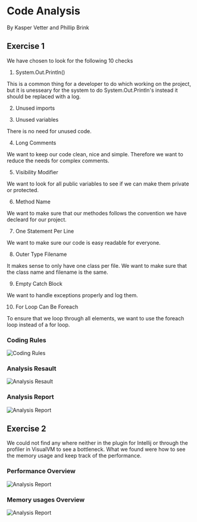 # Code Analysis

By Kasper Vetter and Phillip Brink

## Exercise 1

We have chosen to look for the following 10 checks

1. System.Out.Println()

  This is a common thing for a developer to do which working on the project, but it is unesseary for the system to do System.Out.Println's
  instead it should be replaced with a log.
  
2. Unused imports

3. Unused variables

  There is no need for unused code.
  
4. Long Comments

  We want to keep our code clean, nice and simple. Therefore we want to reduce the needs for complex comments.
  
5. Visibility Modifier

  We want to look for all public variables to see if we can make them private or protected.
  
6. Method Name

  We want to make sure that our methodes follows the convention we have decleard for our project.
  
7. One Statement Per Line

  We want to make sure our code is easy readable for everyone.
  
8. Outer Type Filename

  It makes sense to only have one class per file. We want to make sure that the class name and filename is the same.
  
9. Empty Catch Block

  We want to handle exceptions properly and log them.
  
10. For Loop Can Be Foreach

  To ensure that we loop through all elements, we want to use the foreach loop instead of a for loop.
  
 ### Coding Rules 
 ![Coding Rules](https://github.com/Kvetter/ufo-linq/blob/master/img/Coding_Rules.png)
 ### Analysis Resault
 ![Analysis Resault](https://github.com/Kvetter/ufo-linq/blob/master/img/Analysis_Resault.png)
 ### Analysis Report
![Analysis Report](https://github.com/Kvetter/ufo-linq/blob/master/img/PMD_Report.png)

## Exercise 2

We could not find any where neither in the plugin for Intellij or through the profiler in VisualVM to see a bottleneck.
What we found were how to see the memory usage and keep track of the performance.

### Performance Overview
![Analysis Report](https://github.com/Kvetter/ufo-linq/blob/master/img/Performence_Overview.png)
### Memory usages Overview
![Analysis Report](https://github.com/Kvetter/ufo-linq/blob/master/img/Memory_Overview.png)
